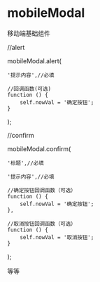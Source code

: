 # mobileModal
移动端基础组件

//alert

mobileModal.alert(

    '提示内容',//必填

    //回调函数(可选)
    function () {
        self.nowVal = '确定按钮';
    }
    
);



//confirm

mobileModal.confirm(

    '标题',//必填

    '提示内容',//必填

    //确定按钮回调函数（可选）
    function () {
        self.nowVal = '确定按钮';
    },

    //取消按钮回调函数（可选）
    function () {
        self.nowVal = '取消按钮';
    }
    
);

等等



